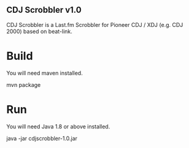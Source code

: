 CDJ Scrobbler v1.0
------------------

CDJ Scrobbler is a Last.fm Scrobbler for Pioneer CDJ / XDJ (e.g. CDJ 2000) based on beat-link.

Build
=====

You will need maven installed.

  mvn package

Run
===

You will need Java 1.8 or above installed.

  java -jar cdjscrobbler-1.0.jar 

